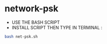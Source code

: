 # network-psk
- USE THE BASH SCRIPT
- INSTALL SCRIPT THEN TYPE IN TERMINAL :
``` sh
bash net-psk.sh 
```

